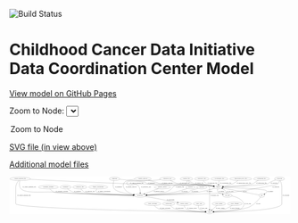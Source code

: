 <link rel='stylesheet' href="assets/style.css">
<link rel='stylesheet' href="https://unpkg.com/leaflet@1.5.1/dist/leaflet.css" integrity="sha512-xwE/Az9zrjBIphAcBb3F6JVqxf46+CDLwfLMHloNu6KEQCAWi6HcDUbeOfBIptF7tcCzusKFjFw2yuvEpDL9wQ==" crossorigin="">
<script type="text/javascript" src="https://code.jquery.com/jquery-3.2.1.min.js"></script>
<script type="text/javascript"  src="https://unpkg.com/leaflet@1.5.1/dist/leaflet.js"></script>
<script type="text/javascript" src="assets/actions.js"></script>

![Build Status](https://github.com/CBIIT/ccdi-dcc-model/actions/workflows/model-test-and-deploy.yml/badge.svg)

# Childhood Cancer Data Initiative Data Coordination Center Model

[View model on GitHub Pages](https://cbiit.github.io/ccdi-dcc-model/)



Zoom to Node: <select id="node_select">
  <option value="">Zoom to Node</option>
</select>
<div id="model"></div>

<p>
<a href="./model-desc/ccdi-dcc-model.svg">SVG file (in view above)</a>
<p>
<a href="./model-desc">Additional model files</a>
<div id='graph' style='display:off;'>
<svg width="2938pt" height="392pt"
 viewBox="0.00 0.00 2937.54 392.00" xmlns="http://www.w3.org/2000/svg" xmlns:xlink="http://www.w3.org/1999/xlink">
<g id="graph0" class="graph" transform="scale(1 1) rotate(0) translate(4 388)">
<title>Perl</title>
<polygon fill="#ffffff" stroke="transparent" points="-4,4 -4,-388 2933.5404,-388 2933.5404,4 -4,4"/>
<!-- genetic_analysis -->
<g id="node1" class="node">
<title>genetic_analysis</title>
<ellipse fill="none" stroke="#000000" cx="1391.5404" cy="-366" rx="87.9851" ry="18"/>
<text text-anchor="middle" x="1391.5404" y="-362.3" font-family="Times,serif" font-size="14.00" fill="#000000">genetic_analysis</text>
</g>
<!-- participant -->
<g id="node7" class="node">
<title>participant</title>
<ellipse fill="none" stroke="#000000" cx="1361.5404" cy="-192" rx="62.2891" ry="18"/>
<text text-anchor="middle" x="1361.5404" y="-188.3" font-family="Times,serif" font-size="14.00" fill="#000000">participant</text>
</g>
<!-- genetic_analysis&#45;&gt;participant -->
<g id="edge38" class="edge">
<title>genetic_analysis&#45;&gt;participant</title>
<path fill="none" stroke="#000000" d="M1307.5008,-360.6946C1262.5317,-355.9121 1213.5645,-346.898 1199.5404,-330 1179.9555,-306.4017 1182.63,-286.5829 1199.5404,-261 1220.7897,-228.8529 1260.3919,-211.6346 1295.1204,-202.4376"/>
<polygon fill="#000000" stroke="#000000" points="1296.3691,-205.7346 1305.24,-199.9419 1294.6929,-198.9383 1296.3691,-205.7346"/>
<text text-anchor="middle" x="1269.5404" y="-275.3" font-family="Times,serif" font-size="14.00" fill="#000000">of_genetic_analysis</text>
</g>
<!-- sample -->
<g id="node17" class="node">
<title>sample</title>
<ellipse fill="none" stroke="#000000" cx="2178.5404" cy="-279" rx="44.393" ry="18"/>
<text text-anchor="middle" x="2178.5404" y="-275.3" font-family="Times,serif" font-size="14.00" fill="#000000">sample</text>
</g>
<!-- genetic_analysis&#45;&gt;sample -->
<g id="edge37" class="edge">
<title>genetic_analysis&#45;&gt;sample</title>
<path fill="none" stroke="#000000" d="M1447.3797,-352.0274C1472.3,-345.6117 1501.9743,-337.7241 1528.5404,-330 1549.5954,-323.8783 1553.9395,-318.7675 1575.5404,-315 1791.9743,-277.2511 1850.9376,-318.9425 2069.5404,-297 2088.9434,-295.0524 2110.1273,-291.8126 2128.6169,-288.6142"/>
<polygon fill="#000000" stroke="#000000" points="2129.3465,-292.0396 2138.5833,-286.8501 2128.1263,-285.1467 2129.3465,-292.0396"/>
<text text-anchor="middle" x="1645.5404" y="-318.8" font-family="Times,serif" font-size="14.00" fill="#000000">of_genetic_analysis</text>
</g>
<!-- clinical_measure_file -->
<g id="node2" class="node">
<title>clinical_measure_file</title>
<ellipse fill="none" stroke="#000000" cx="108.5404" cy="-366" rx="108.5808" ry="18"/>
<text text-anchor="middle" x="108.5404" y="-362.3" font-family="Times,serif" font-size="14.00" fill="#000000">clinical_measure_file</text>
</g>
<!-- clinical_measure_file&#45;&gt;participant -->
<g id="edge31" class="edge">
<title>clinical_measure_file&#45;&gt;participant</title>
<path fill="none" stroke="#000000" d="M103.9358,-347.9779C99.1388,-324.5235 95.1074,-283.8455 117.5404,-261 167.1629,-210.4649 363.8951,-233.0435 434.5404,-228 752.157,-205.3246 1132.0849,-196.2016 1288.6401,-193.2226"/>
<polygon fill="#000000" stroke="#000000" points="1289.1418,-196.7139 1299.0744,-193.0269 1289.0105,-189.7151 1289.1418,-196.7139"/>
<text text-anchor="middle" x="203.5404" y="-275.3" font-family="Times,serif" font-size="14.00" fill="#000000">of_clinical_measure_file</text>
</g>
<!-- clinical_measure_file&#45;&gt;sample -->
<g id="edge32" class="edge">
<title>clinical_measure_file&#45;&gt;sample</title>
<path fill="none" stroke="#000000" d="M212.2959,-360.5152C411.5364,-350.1628 861.5599,-327.6498 1240.5404,-315 1608.8665,-302.7059 1702.5909,-331.1085 2069.5404,-297 2089.0378,-295.1877 2110.3198,-291.9581 2128.862,-288.7299"/>
<polygon fill="#000000" stroke="#000000" points="2129.6237,-292.1493 2138.8526,-286.9456 2128.393,-285.2583 2129.6237,-292.1493"/>
<text text-anchor="middle" x="1326.5404" y="-318.8" font-family="Times,serif" font-size="14.00" fill="#000000">of_clinical_measure_file</text>
</g>
<!-- study -->
<g id="node24" class="node">
<title>study</title>
<ellipse fill="none" stroke="#000000" cx="2088.5404" cy="-18" rx="36.2938" ry="18"/>
<text text-anchor="middle" x="2088.5404" y="-14.3" font-family="Times,serif" font-size="14.00" fill="#000000">study</text>
</g>
<!-- clinical_measure_file&#45;&gt;study -->
<g id="edge33" class="edge">
<title>clinical_measure_file&#45;&gt;study</title>
<path fill="none" stroke="#000000" d="M92.4518,-348.1027C79.1867,-331.4504 62.5404,-305.3116 62.5404,-279 62.5404,-279 62.5404,-279 62.5404,-105 62.5404,-53.7612 1738.8852,-23.7533 2041.8875,-18.7478"/>
<polygon fill="#000000" stroke="#000000" points="2042.1408,-22.2442 2052.0819,-18.5803 2042.0257,-15.2452 2042.1408,-22.2442"/>
<text text-anchor="middle" x="148.5404" y="-188.3" font-family="Times,serif" font-size="14.00" fill="#000000">of_clinical_measure_file</text>
</g>
<!-- study_personnel -->
<g id="node3" class="node">
<title>study_personnel</title>
<ellipse fill="none" stroke="#000000" cx="1493.5404" cy="-105" rx="87.1846" ry="18"/>
<text text-anchor="middle" x="1493.5404" y="-101.3" font-family="Times,serif" font-size="14.00" fill="#000000">study_personnel</text>
</g>
<!-- study_personnel&#45;&gt;study -->
<g id="edge34" class="edge">
<title>study_personnel&#45;&gt;study</title>
<path fill="none" stroke="#000000" d="M1509.2707,-87.2583C1520.8029,-75.5694 1537.534,-61.1481 1555.5404,-54 1600.0904,-36.3146 1920.2527,-23.7167 2041.8526,-19.5222"/>
<polygon fill="#000000" stroke="#000000" points="2042.0924,-23.0161 2051.9672,-19.1769 2041.8535,-16.0202 2042.0924,-23.0161"/>
<text text-anchor="middle" x="1625.0404" y="-57.8" font-family="Times,serif" font-size="14.00" fill="#000000">of_study_personnel</text>
</g>
<!-- methylation_array_file -->
<g id="node4" class="node">
<title>methylation_array_file</title>
<ellipse fill="none" stroke="#000000" cx="2414.5404" cy="-366" rx="115.8798" ry="18"/>
<text text-anchor="middle" x="2414.5404" y="-362.3" font-family="Times,serif" font-size="14.00" fill="#000000">methylation_array_file</text>
</g>
<!-- methylation_array_file&#45;&gt;sample -->
<g id="edge40" class="edge">
<title>methylation_array_file&#45;&gt;sample</title>
<path fill="none" stroke="#000000" d="M2386.9937,-348.2479C2365.5022,-334.5034 2338.3479,-317.4078 2332.5404,-315 2299.8403,-301.4428 2261.0179,-292.4102 2230.5334,-286.7834"/>
<polygon fill="#000000" stroke="#000000" points="2230.9944,-283.3105 2220.5358,-285.0041 2229.7678,-290.2022 2230.9944,-283.3105"/>
<text text-anchor="middle" x="2448.0404" y="-318.8" font-family="Times,serif" font-size="14.00" fill="#000000">of_methylation_array_file</text>
</g>
<!-- publication -->
<g id="node5" class="node">
<title>publication</title>
<ellipse fill="none" stroke="#000000" cx="1661.5404" cy="-105" rx="63.0888" ry="18"/>
<text text-anchor="middle" x="1661.5404" y="-101.3" font-family="Times,serif" font-size="14.00" fill="#000000">publication</text>
</g>
<!-- publication&#45;&gt;study -->
<g id="edge8" class="edge">
<title>publication&#45;&gt;study</title>
<path fill="none" stroke="#000000" d="M1677.3412,-87.4319C1688.9057,-75.8227 1705.6465,-61.4252 1723.5404,-54 1779.928,-30.6014 1956.6262,-22.0577 2041.7658,-19.243"/>
<polygon fill="#000000" stroke="#000000" points="2042.0422,-22.7361 2051.9259,-18.92 2041.8197,-15.7396 2042.0422,-22.7361"/>
<text text-anchor="middle" x="1774.5404" y="-57.8" font-family="Times,serif" font-size="14.00" fill="#000000">of_publication</text>
</g>
<!-- laboratory_test -->
<g id="node6" class="node">
<title>laboratory_test</title>
<ellipse fill="none" stroke="#000000" cx="1647.5404" cy="-366" rx="81.7856" ry="18"/>
<text text-anchor="middle" x="1647.5404" y="-362.3" font-family="Times,serif" font-size="14.00" fill="#000000">laboratory_test</text>
</g>
<!-- laboratory_test&#45;&gt;participant -->
<g id="edge24" class="edge">
<title>laboratory_test&#45;&gt;participant</title>
<path fill="none" stroke="#000000" d="M1575.9788,-357.211C1548.6463,-354.0348 1517.1758,-350.5958 1488.5404,-348 1459.259,-345.3457 1244.6108,-351.4854 1224.5404,-330 1219.9895,-325.1283 1220.2061,-320.0654 1224.5404,-315 1258.1743,-275.6922 1302.0336,-332.6313 1339.5404,-297 1360.0324,-277.5326 1363.9601,-244.2472 1363.761,-220.3676"/>
<polygon fill="#000000" stroke="#000000" points="1367.2516,-220.0205 1363.4238,-210.1413 1360.2554,-220.2512 1367.2516,-220.0205"/>
<text text-anchor="middle" x="1424.0404" y="-275.3" font-family="Times,serif" font-size="14.00" fill="#000000">of_laboratory_test</text>
</g>
<!-- laboratory_test&#45;&gt;sample -->
<g id="edge23" class="edge">
<title>laboratory_test&#45;&gt;sample</title>
<path fill="none" stroke="#000000" d="M1677.7142,-349.0166C1700.3145,-337.2034 1732.401,-322.3115 1762.5404,-315 1895.3667,-282.7779 1933.7045,-312.1555 2069.5404,-297 2088.8403,-294.8467 2109.9241,-291.581 2128.3618,-288.4197"/>
<polygon fill="#000000" stroke="#000000" points="2129.0565,-291.8514 2138.3046,-286.6818 2127.8513,-284.9559 2129.0565,-291.8514"/>
<text text-anchor="middle" x="1828.0404" y="-318.8" font-family="Times,serif" font-size="14.00" fill="#000000">of_laboratory_test</text>
</g>
<!-- consent_group -->
<g id="node9" class="node">
<title>consent_group</title>
<ellipse fill="none" stroke="#000000" cx="1821.5404" cy="-105" rx="79.0865" ry="18"/>
<text text-anchor="middle" x="1821.5404" y="-101.3" font-family="Times,serif" font-size="14.00" fill="#000000">consent_group</text>
</g>
<!-- participant&#45;&gt;consent_group -->
<g id="edge14" class="edge">
<title>participant&#45;&gt;consent_group</title>
<path fill="none" stroke="#000000" d="M1414.577,-182.4788C1486.7946,-169.4421 1620.0721,-145.126 1733.5404,-123 1739.7679,-121.7856 1746.2388,-120.5026 1752.7185,-119.2034"/>
<polygon fill="#000000" stroke="#000000" points="1753.7631,-122.5633 1762.8741,-117.156 1752.3797,-115.7013 1753.7631,-122.5633"/>
<text text-anchor="middle" x="1681.0404" y="-144.8" font-family="Times,serif" font-size="14.00" fill="#000000">of_participant</text>
</g>
<!-- sequencing_file -->
<g id="node8" class="node">
<title>sequencing_file</title>
<ellipse fill="none" stroke="#000000" cx="2631.5404" cy="-366" rx="83.3857" ry="18"/>
<text text-anchor="middle" x="2631.5404" y="-362.3" font-family="Times,serif" font-size="14.00" fill="#000000">sequencing_file</text>
</g>
<!-- sequencing_file&#45;&gt;sample -->
<g id="edge25" class="edge">
<title>sequencing_file&#45;&gt;sample</title>
<path fill="none" stroke="#000000" d="M2599.1968,-349.3334C2588.0966,-343.4262 2575.6696,-336.603 2564.5404,-330 2554.0446,-323.7729 2553.0524,-319.0512 2541.5404,-315 2486.0007,-295.455 2319.6372,-285.3102 2232.7406,-281.2214"/>
<polygon fill="#000000" stroke="#000000" points="2232.7005,-277.716 2222.5502,-280.7526 2232.3787,-284.7086 2232.7005,-277.716"/>
<text text-anchor="middle" x="2631.0404" y="-318.8" font-family="Times,serif" font-size="14.00" fill="#000000">of_sequencing_file</text>
</g>
<!-- consent_group&#45;&gt;study -->
<g id="edge39" class="edge">
<title>consent_group&#45;&gt;study</title>
<path fill="none" stroke="#000000" d="M1823.6099,-86.9597C1825.8742,-75.7569 1830.6152,-62.0124 1840.5404,-54 1870.6837,-29.6659 1978.9025,-21.7664 2041.9834,-19.212"/>
<polygon fill="#000000" stroke="#000000" points="2042.216,-22.7058 2052.0777,-18.8332 2041.9534,-15.7108 2042.216,-22.7058"/>
<text text-anchor="middle" x="1904.0404" y="-57.8" font-family="Times,serif" font-size="14.00" fill="#000000">of_consent_group</text>
</g>
<!-- medical_history -->
<g id="node10" class="node">
<title>medical_history</title>
<ellipse fill="none" stroke="#000000" cx="1595.5404" cy="-279" rx="85.2851" ry="18"/>
<text text-anchor="middle" x="1595.5404" y="-275.3" font-family="Times,serif" font-size="14.00" fill="#000000">medical_history</text>
</g>
<!-- medical_history&#45;&gt;participant -->
<g id="edge9" class="edge">
<title>medical_history&#45;&gt;participant</title>
<path fill="none" stroke="#000000" d="M1553.4356,-263.3457C1512.9073,-248.2774 1451.6947,-225.5189 1409.3514,-209.7759"/>
<polygon fill="#000000" stroke="#000000" points="1410.4114,-206.436 1399.8185,-206.2316 1407.972,-212.9972 1410.4114,-206.436"/>
<text text-anchor="middle" x="1560.5404" y="-231.8" font-family="Times,serif" font-size="14.00" fill="#000000">of_medical_history</text>
</g>
<!-- treatment_response -->
<g id="node11" class="node">
<title>treatment_response</title>
<ellipse fill="none" stroke="#000000" cx="403.5404" cy="-279" rx="104.7816" ry="18"/>
<text text-anchor="middle" x="403.5404" y="-275.3" font-family="Times,serif" font-size="14.00" fill="#000000">treatment_response</text>
</g>
<!-- treatment_response&#45;&gt;participant -->
<g id="edge15" class="edge">
<title>treatment_response&#45;&gt;participant</title>
<path fill="none" stroke="#000000" d="M417.968,-261.1178C428.6241,-249.3645 444.2363,-234.924 461.5404,-228 499.6877,-212.736 1081.9732,-198.2672 1289.0948,-193.5787"/>
<polygon fill="#000000" stroke="#000000" points="1289.3408,-197.0742 1299.2594,-193.3497 1289.1831,-190.076 1289.3408,-197.0742"/>
<text text-anchor="middle" x="544.5404" y="-231.8" font-family="Times,serif" font-size="14.00" fill="#000000">of_treatment_response</text>
</g>
<!-- radiology_file -->
<g id="node12" class="node">
<title>radiology_file</title>
<ellipse fill="none" stroke="#000000" cx="732.5404" cy="-279" rx="73.387" ry="18"/>
<text text-anchor="middle" x="732.5404" y="-275.3" font-family="Times,serif" font-size="14.00" fill="#000000">radiology_file</text>
</g>
<!-- radiology_file&#45;&gt;participant -->
<g id="edge30" class="edge">
<title>radiology_file&#45;&gt;participant</title>
<path fill="none" stroke="#000000" d="M743.7279,-261.0314C752.0499,-249.3997 764.5352,-235.1373 779.5404,-228 824.43,-206.6479 1143.0287,-196.8686 1288.9163,-193.4729"/>
<polygon fill="#000000" stroke="#000000" points="1289.1983,-196.9674 1299.1156,-193.2394 1289.038,-189.9693 1289.1983,-196.9674"/>
<text text-anchor="middle" x="838.5404" y="-231.8" font-family="Times,serif" font-size="14.00" fill="#000000">of_radiology_file</text>
</g>
<!-- family_relationship -->
<g id="node13" class="node">
<title>family_relationship</title>
<ellipse fill="none" stroke="#000000" cx="924.5404" cy="-279" rx="100.1823" ry="18"/>
<text text-anchor="middle" x="924.5404" y="-275.3" font-family="Times,serif" font-size="14.00" fill="#000000">family_relationship</text>
</g>
<!-- family_relationship&#45;&gt;participant -->
<g id="edge17" class="edge">
<title>family_relationship&#45;&gt;participant</title>
<path fill="none" stroke="#000000" d="M910.0418,-261.1021C903.1776,-250.3779 898.1292,-237.103 906.5404,-228 919.3225,-214.1665 1164.1562,-201.0213 1289.2579,-195.1742"/>
<polygon fill="#000000" stroke="#000000" points="1289.6898,-198.6581 1299.5169,-194.6986 1289.3655,-191.6656 1289.6898,-198.6581"/>
<text text-anchor="middle" x="986.0404" y="-231.8" font-family="Times,serif" font-size="14.00" fill="#000000">of_family_relationship</text>
</g>
<!-- diagnosis -->
<g id="node14" class="node">
<title>diagnosis</title>
<ellipse fill="none" stroke="#000000" cx="1095.5404" cy="-366" rx="54.6905" ry="18"/>
<text text-anchor="middle" x="1095.5404" y="-362.3" font-family="Times,serif" font-size="14.00" fill="#000000">diagnosis</text>
</g>
<!-- diagnosis&#45;&gt;participant -->
<g id="edge21" class="edge">
<title>diagnosis&#45;&gt;participant</title>
<path fill="none" stroke="#000000" d="M1088.7766,-347.9645C1081.5273,-325.2358 1073.4436,-286.1132 1092.5404,-261 1116.6355,-229.3137 1221.5691,-209.7961 1293.0286,-199.9325"/>
<polygon fill="#000000" stroke="#000000" points="1293.872,-203.3505 1303.3153,-198.5469 1292.9375,-196.4132 1293.872,-203.3505"/>
<text text-anchor="middle" x="1137.0404" y="-275.3" font-family="Times,serif" font-size="14.00" fill="#000000">of_diagnosis</text>
</g>
<!-- diagnosis&#45;&gt;sample -->
<g id="edge22" class="edge">
<title>diagnosis&#45;&gt;sample</title>
<path fill="none" stroke="#000000" d="M1148.1732,-360.8591C1236.056,-352.1675 1404.319,-335.0235 1416.5404,-330 1426.4914,-325.9097 1425.4277,-318.6724 1435.5404,-315 1501.7807,-290.9452 1999.3922,-303.7566 2069.5404,-297 2088.9511,-295.1304 2110.1365,-291.9066 2128.6253,-288.6993"/>
<polygon fill="#000000" stroke="#000000" points="2129.3579,-292.124 2138.591,-286.9278 2128.1327,-285.232 2129.3579,-292.124"/>
<text text-anchor="middle" x="1480.0404" y="-318.8" font-family="Times,serif" font-size="14.00" fill="#000000">of_diagnosis</text>
</g>
<!-- study_arm -->
<g id="node15" class="node">
<title>study_arm</title>
<ellipse fill="none" stroke="#000000" cx="1978.5404" cy="-105" rx="59.5901" ry="18"/>
<text text-anchor="middle" x="1978.5404" y="-101.3" font-family="Times,serif" font-size="14.00" fill="#000000">study_arm</text>
</g>
<!-- study_arm&#45;&gt;study -->
<g id="edge7" class="edge">
<title>study_arm&#45;&gt;study</title>
<path fill="none" stroke="#000000" d="M1973.1324,-86.8651C1971.1346,-76.3181 1970.7709,-63.3121 1977.5404,-54 1985.7362,-42.7258 2017.1907,-33.1707 2044.5327,-26.7438"/>
<polygon fill="#000000" stroke="#000000" points="2045.3871,-30.1391 2054.3693,-24.5202 2043.8436,-23.3113 2045.3871,-30.1391"/>
<text text-anchor="middle" x="2026.0404" y="-57.8" font-family="Times,serif" font-size="14.00" fill="#000000">of_study_arm</text>
</g>
<!-- synonym -->
<g id="node16" class="node">
<title>synonym</title>
<ellipse fill="none" stroke="#000000" cx="2819.5404" cy="-366" rx="51.9908" ry="18"/>
<text text-anchor="middle" x="2819.5404" y="-362.3" font-family="Times,serif" font-size="14.00" fill="#000000">synonym</text>
</g>
<!-- synonym&#45;&gt;participant -->
<g id="edge5" class="edge">
<title>synonym&#45;&gt;participant</title>
<path fill="none" stroke="#000000" d="M2819.1926,-347.9768C2817.994,-336.9264 2814.582,-323.3442 2805.5404,-315 2786.5073,-297.4351 2373.2772,-230.8974 2347.5404,-228 2170.5931,-208.0794 1630.7341,-196.7711 1434.1318,-193.2252"/>
<polygon fill="#000000" stroke="#000000" points="1433.9734,-189.7219 1423.9123,-193.0423 1433.8481,-196.7207 1433.9734,-189.7219"/>
<text text-anchor="middle" x="2780.0404" y="-275.3" font-family="Times,serif" font-size="14.00" fill="#000000">of_synonym</text>
</g>
<!-- synonym&#45;&gt;sample -->
<g id="edge4" class="edge">
<title>synonym&#45;&gt;sample</title>
<path fill="none" stroke="#000000" d="M2780.1272,-353.9832C2761.6245,-347.7621 2739.5184,-339.4816 2720.5404,-330 2709.6231,-324.5456 2709.1111,-318.8804 2697.5404,-315 2654.3327,-300.5097 2356.6698,-286.4915 2232.6239,-281.2074"/>
<polygon fill="#000000" stroke="#000000" points="2232.7224,-277.7085 2222.5833,-280.7826 2232.4264,-284.7023 2232.7224,-277.7085"/>
<text text-anchor="middle" x="2763.0404" y="-318.8" font-family="Times,serif" font-size="14.00" fill="#000000">of_synonym</text>
</g>
<!-- synonym&#45;&gt;study -->
<g id="edge6" class="edge">
<title>synonym&#45;&gt;study</title>
<path fill="none" stroke="#000000" d="M2827.865,-348.1C2835.1375,-330.8051 2844.5404,-303.6732 2844.5404,-279 2844.5404,-279 2844.5404,-279 2844.5404,-105 2844.5404,-33.2508 2300.184,-20.6239 2135.3055,-18.445"/>
<polygon fill="#000000" stroke="#000000" points="2135.0469,-14.9416 2125.0038,-18.316 2134.9592,-21.941 2135.0469,-14.9416"/>
<text text-anchor="middle" x="2887.0404" y="-188.3" font-family="Times,serif" font-size="14.00" fill="#000000">of_synonym</text>
</g>
<!-- sample&#45;&gt;participant -->
<g id="edge12" class="edge">
<title>sample&#45;&gt;participant</title>
<path fill="none" stroke="#000000" d="M2143.5582,-267.9046C2103.964,-255.8587 2037.32,-237.1231 1978.5404,-228 1875.5509,-212.0152 1573.5729,-199.56 1433.9136,-194.4823"/>
<polygon fill="#000000" stroke="#000000" points="1433.8591,-190.9781 1423.7393,-194.115 1433.6065,-197.9736 1433.8591,-190.9781"/>
<text text-anchor="middle" x="2087.0404" y="-231.8" font-family="Times,serif" font-size="14.00" fill="#000000">of_sample</text>
</g>
<!-- cell_line -->
<g id="node25" class="node">
<title>cell_line</title>
<ellipse fill="none" stroke="#000000" cx="2274.5404" cy="-192" rx="49.2915" ry="18"/>
<text text-anchor="middle" x="2274.5404" y="-188.3" font-family="Times,serif" font-size="14.00" fill="#000000">cell_line</text>
</g>
<!-- sample&#45;&gt;cell_line -->
<g id="edge11" class="edge">
<title>sample&#45;&gt;cell_line</title>
<path fill="none" stroke="#000000" d="M2172.2682,-260.9611C2169.8024,-250.4481 2168.9255,-237.4441 2175.5404,-228 2181.6137,-219.3291 2202.4402,-211.1383 2223.4344,-204.7667"/>
<polygon fill="#000000" stroke="#000000" points="2224.4157,-208.1264 2233.0398,-201.972 2222.4601,-201.4051 2224.4157,-208.1264"/>
<text text-anchor="middle" x="2212.0404" y="-231.8" font-family="Times,serif" font-size="14.00" fill="#000000">of_sample</text>
</g>
<!-- pdx -->
<g id="node26" class="node">
<title>pdx</title>
<ellipse fill="none" stroke="#000000" cx="2634.5404" cy="-192" rx="27.8951" ry="18"/>
<text text-anchor="middle" x="2634.5404" y="-188.3" font-family="Times,serif" font-size="14.00" fill="#000000">pdx</text>
</g>
<!-- sample&#45;&gt;pdx -->
<g id="edge13" class="edge">
<title>sample&#45;&gt;pdx</title>
<path fill="none" stroke="#000000" d="M2222.634,-277.4732C2342.7633,-273.1012 2667.9285,-259.7644 2683.5404,-243 2694.5546,-231.1726 2681.289,-218.0252 2665.7993,-208.0418"/>
<polygon fill="#000000" stroke="#000000" points="2667.4852,-204.972 2657.1052,-202.8495 2663.896,-210.9818 2667.4852,-204.972"/>
<text text-anchor="middle" x="2724.0404" y="-231.8" font-family="Times,serif" font-size="14.00" fill="#000000">of_sample</text>
</g>
<!-- pathology_file -->
<g id="node18" class="node">
<title>pathology_file</title>
<ellipse fill="none" stroke="#000000" cx="2007.5404" cy="-366" rx="76.0865" ry="18"/>
<text text-anchor="middle" x="2007.5404" y="-362.3" font-family="Times,serif" font-size="14.00" fill="#000000">pathology_file</text>
</g>
<!-- pathology_file&#45;&gt;sample -->
<g id="edge29" class="edge">
<title>pathology_file&#45;&gt;sample</title>
<path fill="none" stroke="#000000" d="M2021.0871,-348.1337C2030.2762,-337.1459 2043.3084,-323.5745 2057.5404,-315 2070.0932,-307.4372 2102.5512,-297.9517 2130.6921,-290.6162"/>
<polygon fill="#000000" stroke="#000000" points="2131.6102,-293.9941 2140.4262,-288.1179 2129.87,-287.2138 2131.6102,-293.9941"/>
<text text-anchor="middle" x="2118.5404" y="-318.8" font-family="Times,serif" font-size="14.00" fill="#000000">of_pathology_file</text>
</g>
<!-- survival -->
<g id="node19" class="node">
<title>survival</title>
<ellipse fill="none" stroke="#000000" cx="1888.5404" cy="-279" rx="48.1917" ry="18"/>
<text text-anchor="middle" x="1888.5404" y="-275.3" font-family="Times,serif" font-size="14.00" fill="#000000">survival</text>
</g>
<!-- survival&#45;&gt;participant -->
<g id="edge20" class="edge">
<title>survival&#45;&gt;participant</title>
<path fill="none" stroke="#000000" d="M1855.2025,-265.9186C1823.6075,-254.0805 1774.5669,-237.1421 1730.5404,-228 1628.9677,-206.9085 1509.0335,-198.1052 1434.1164,-194.4774"/>
<polygon fill="#000000" stroke="#000000" points="1434.0027,-190.9684 1423.8506,-193.9991 1433.6768,-197.9608 1434.0027,-190.9684"/>
<text text-anchor="middle" x="1827.0404" y="-231.8" font-family="Times,serif" font-size="14.00" fill="#000000">of_survival</text>
</g>
<!-- study_admin -->
<g id="node20" class="node">
<title>study_admin</title>
<ellipse fill="none" stroke="#000000" cx="2186.5404" cy="-105" rx="70.3881" ry="18"/>
<text text-anchor="middle" x="2186.5404" y="-101.3" font-family="Times,serif" font-size="14.00" fill="#000000">study_admin</text>
</g>
<!-- study_admin&#45;&gt;study -->
<g id="edge10" class="edge">
<title>study_admin&#45;&gt;study</title>
<path fill="none" stroke="#000000" d="M2166.7086,-87.3943C2151.5203,-73.9107 2130.4533,-55.2084 2114.0165,-40.6166"/>
<polygon fill="#000000" stroke="#000000" points="2116.1675,-37.8459 2106.3656,-33.8244 2111.5203,-43.0808 2116.1675,-37.8459"/>
<text text-anchor="middle" x="2199.0404" y="-57.8" font-family="Times,serif" font-size="14.00" fill="#000000">of_study_admin</text>
</g>
<!-- cytogenomic_file -->
<g id="node21" class="node">
<title>cytogenomic_file</title>
<ellipse fill="none" stroke="#000000" cx="2191.5404" cy="-366" rx="89.8845" ry="18"/>
<text text-anchor="middle" x="2191.5404" y="-362.3" font-family="Times,serif" font-size="14.00" fill="#000000">cytogenomic_file</text>
</g>
<!-- cytogenomic_file&#45;&gt;sample -->
<g id="edge1" class="edge">
<title>cytogenomic_file&#45;&gt;sample</title>
<path fill="none" stroke="#000000" d="M2188.8468,-347.9735C2187.0863,-336.1918 2184.7506,-320.5607 2182.7479,-307.1581"/>
<polygon fill="#000000" stroke="#000000" points="2186.17,-306.3763 2181.2305,-297.0034 2179.2469,-307.4108 2186.17,-306.3763"/>
<text text-anchor="middle" x="2257.0404" y="-318.8" font-family="Times,serif" font-size="14.00" fill="#000000">of_cytogenomic_file</text>
</g>
<!-- study_funding -->
<g id="node22" class="node">
<title>study_funding</title>
<ellipse fill="none" stroke="#000000" cx="2352.5404" cy="-105" rx="77.1866" ry="18"/>
<text text-anchor="middle" x="2352.5404" y="-101.3" font-family="Times,serif" font-size="14.00" fill="#000000">study_funding</text>
</g>
<!-- study_funding&#45;&gt;study -->
<g id="edge16" class="edge">
<title>study_funding&#45;&gt;study</title>
<path fill="none" stroke="#000000" d="M2326.2729,-87.8624C2308.1698,-76.7484 2283.1988,-62.7582 2259.5404,-54 2218.3671,-38.7579 2169.0997,-29.2443 2134.0464,-23.8533"/>
<polygon fill="#000000" stroke="#000000" points="2134.5087,-20.3837 2124.1028,-22.3758 2133.4798,-27.3077 2134.5087,-20.3837"/>
<text text-anchor="middle" x="2352.5404" y="-57.8" font-family="Times,serif" font-size="14.00" fill="#000000">of_study_funding</text>
</g>
<!-- exposure -->
<g id="node23" class="node">
<title>exposure</title>
<ellipse fill="none" stroke="#000000" cx="2007.5404" cy="-279" rx="53.0913" ry="18"/>
<text text-anchor="middle" x="2007.5404" y="-275.3" font-family="Times,serif" font-size="14.00" fill="#000000">exposure</text>
</g>
<!-- exposure&#45;&gt;participant -->
<g id="edge18" class="edge">
<title>exposure&#45;&gt;participant</title>
<path fill="none" stroke="#000000" d="M1967.4113,-267.1412C1936.7788,-257.9886 1898.6489,-246.3414 1891.5404,-243 1880.4957,-237.8083 1880.1079,-231.8898 1868.5404,-228 1828.4338,-214.5132 1563.8157,-201.0271 1433.6268,-195.1116"/>
<polygon fill="#000000" stroke="#000000" points="1433.5004,-191.6024 1423.3527,-194.6478 1433.1846,-198.5953 1433.5004,-191.6024"/>
<text text-anchor="middle" x="1935.0404" y="-231.8" font-family="Times,serif" font-size="14.00" fill="#000000">of_exposure</text>
</g>
<!-- cell_line&#45;&gt;sample -->
<g id="edge2" class="edge">
<title>cell_line&#45;&gt;sample</title>
<path fill="none" stroke="#000000" d="M2270.0918,-210.3155C2266.7383,-220.9265 2261.2004,-233.9365 2252.5404,-243 2244.3724,-251.5486 2233.7519,-258.3323 2223.1183,-263.5988"/>
<polygon fill="#000000" stroke="#000000" points="2221.4721,-260.5029 2213.8315,-267.8427 2224.3816,-266.8696 2221.4721,-260.5029"/>
<text text-anchor="middle" x="2303.0404" y="-231.8" font-family="Times,serif" font-size="14.00" fill="#000000">of_cell_line</text>
</g>
<!-- cell_line&#45;&gt;study -->
<g id="edge3" class="edge">
<title>cell_line&#45;&gt;study</title>
<path fill="none" stroke="#000000" d="M2321.6528,-186.3079C2360.3133,-178.8788 2412.7345,-161.8543 2438.5404,-123 2456.2054,-96.4029 2445.4678,-71.1571 2418.5404,-54 2395.1531,-39.0985 2220.3939,-26.2545 2135.0992,-20.7975"/>
<polygon fill="#000000" stroke="#000000" points="2135.1117,-17.2914 2124.9109,-20.1537 2134.6702,-24.2775 2135.1117,-17.2914"/>
<text text-anchor="middle" x="2487.0404" y="-101.3" font-family="Times,serif" font-size="14.00" fill="#000000">of_cell_line</text>
</g>
<!-- pdx&#45;&gt;sample -->
<g id="edge36" class="edge">
<title>pdx&#45;&gt;sample</title>
<path fill="none" stroke="#000000" d="M2607.6454,-197.1313C2533.4728,-211.2826 2325.1376,-251.0308 2228.6927,-269.4315"/>
<polygon fill="#000000" stroke="#000000" points="2227.7745,-266.0434 2218.6077,-271.3556 2229.0865,-272.9194 2227.7745,-266.0434"/>
<text text-anchor="middle" x="2457.5404" y="-231.8" font-family="Times,serif" font-size="14.00" fill="#000000">of_pdx</text>
</g>
<!-- pdx&#45;&gt;study -->
<g id="edge35" class="edge">
<title>pdx&#45;&gt;study</title>
<path fill="none" stroke="#000000" d="M2622.329,-175.5437C2604.6341,-152.7439 2569.772,-111.5836 2531.5404,-87 2495.3541,-63.7316 2482.4786,-63.5944 2440.5404,-54 2333.1092,-29.4226 2203.3818,-21.6125 2135.3683,-19.1392"/>
<polygon fill="#000000" stroke="#000000" points="2135.1086,-15.6284 2124.9953,-18.7863 2134.8705,-22.6244 2135.1086,-15.6284"/>
<text text-anchor="middle" x="2598.5404" y="-101.3" font-family="Times,serif" font-size="14.00" fill="#000000">of_pdx</text>
</g>
<!-- generic_file -->
<g id="node27" class="node">
<title>generic_file</title>
<ellipse fill="none" stroke="#000000" cx="1847.5404" cy="-366" rx="65.7887" ry="18"/>
<text text-anchor="middle" x="1847.5404" y="-362.3" font-family="Times,serif" font-size="14.00" fill="#000000">generic_file</text>
</g>
<!-- generic_file&#45;&gt;participant -->
<g id="edge27" class="edge">
<title>generic_file&#45;&gt;participant</title>
<path fill="none" stroke="#000000" d="M1852.0807,-347.8267C1853.633,-336.9987 1853.3452,-323.7116 1845.5404,-315 1809.554,-274.8326 1773.6922,-321.2867 1725.5404,-297 1705.3373,-286.81 1707.4837,-274.7854 1689.5404,-261 1666.3275,-243.166 1660.2484,-237.4422 1632.5404,-228 1596.4857,-215.7135 1499.1075,-204.6818 1431.4784,-198.1614"/>
<polygon fill="#000000" stroke="#000000" points="1431.5975,-194.657 1421.3107,-197.1934 1430.934,-201.6255 1431.5975,-194.657"/>
<text text-anchor="middle" x="1778.5404" y="-275.3" font-family="Times,serif" font-size="14.00" fill="#000000">of_generic_file</text>
</g>
<!-- generic_file&#45;&gt;sample -->
<g id="edge26" class="edge">
<title>generic_file&#45;&gt;sample</title>
<path fill="none" stroke="#000000" d="M1868.8162,-348.753C1884.3865,-337.1346 1906.5497,-322.5939 1928.5404,-315 2002.0281,-289.623 2025.8866,-309.9861 2102.5404,-297 2111.8673,-295.4199 2121.755,-293.3642 2131.2052,-291.2095"/>
<polygon fill="#000000" stroke="#000000" points="2132.307,-294.5459 2141.2407,-288.8503 2130.7051,-287.7317 2132.307,-294.5459"/>
<text text-anchor="middle" x="1981.5404" y="-318.8" font-family="Times,serif" font-size="14.00" fill="#000000">of_generic_file</text>
</g>
<!-- generic_file&#45;&gt;study -->
<g id="edge28" class="edge">
<title>generic_file&#45;&gt;study</title>
<path fill="none" stroke="#000000" d="M1860.1174,-348.2247C1869.3428,-336.6791 1882.9444,-322.4404 1898.5404,-315 1933.0268,-298.5475 2040.0229,-321.2635 2069.5404,-297 2091.6403,-278.8337 2088.5404,-264.108 2088.5404,-235.5 2088.5404,-235.5 2088.5404,-235.5 2088.5404,-105 2088.5404,-85.5475 2088.5404,-63.6484 2088.5404,-46.6877"/>
<polygon fill="#000000" stroke="#000000" points="2092.0405,-46.3305 2088.5404,-36.3306 2085.0405,-46.3306 2092.0405,-46.3305"/>
<text text-anchor="middle" x="2141.5404" y="-188.3" font-family="Times,serif" font-size="14.00" fill="#000000">of_generic_file</text>
</g>
<!-- treatment -->
<g id="node28" class="node">
<title>treatment</title>
<ellipse fill="none" stroke="#000000" cx="583.5404" cy="-279" rx="57.6901" ry="18"/>
<text text-anchor="middle" x="583.5404" y="-275.3" font-family="Times,serif" font-size="14.00" fill="#000000">treatment</text>
</g>
<!-- treatment&#45;&gt;participant -->
<g id="edge19" class="edge">
<title>treatment&#45;&gt;participant</title>
<path fill="none" stroke="#000000" d="M603.173,-261.9044C618.0878,-250.0355 639.6977,-235.123 661.5404,-228 719.9708,-208.9457 1122.1026,-197.5457 1289.0905,-193.5853"/>
<polygon fill="#000000" stroke="#000000" points="1289.3497,-197.0803 1299.2647,-193.3463 1289.1852,-190.0822 1289.3497,-197.0803"/>
<text text-anchor="middle" x="708.5404" y="-231.8" font-family="Times,serif" font-size="14.00" fill="#000000">of_treatment</text>
</g>
</g>
</svg>
</div>
